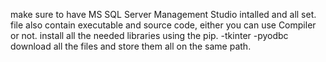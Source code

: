 make sure to have MS SQL Server Management Studio intalled and all set.
file also contain executable and source code, either you can use Compiler or not.
install all the needed libraries using the pip.
-tkinter
-pyodbc
download all the files and store them all on the same path.

